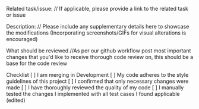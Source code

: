 Related task/issue:
// If applicable, please provide a link to the related task or issue

Description:
// Please include any supplementary details here to showcase the modifications (Incorporating screenshots/GIFs for visual alterations is encouraged)

What should be reviewed
//As per our github workflow post most important changes that you'd like to receive thorough code review on, this should be a base for the code review

Checklist
[ ] I am merging in Development
[ ] My code adheres to the style guidelines of this project
[ ] I confirmed that only necessary changes were made
[ ] I have thoroughly reviewed the quality of my code
[ ] I manually tested the changes I implemented with all test cases I found applicable (edited)

